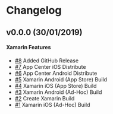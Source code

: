 # Changelog

## v0.0.0 (30/01/2019)

#### Xamarin Features

- [#8](https://github.com/HoeflingSoftware/DevOps.Templates/issues/8) Added GitHub Release
- [#7](https://github.com/HoeflingSoftware/DevOps.Templates/issues/7) App Center iOS Distribute
- [#6](https://github.com/HoeflingSoftware/DevOps.Templates/issues/6) App Center Android Distribute
- [#5](https://github.com/HoeflingSoftware/DevOps.Templates/issues/5) Xamarin Android (App Store) Build
- [#4](https://github.com/HoeflingSoftware/DevOps.Templates/issues/4) Xamarin iOS (App Store) Build
- [#3](https://github.com/HoeflingSoftware/DevOps.Templates/issues/3) Xamarin Android (Ad-Hoc) Build
- [#2](https://github.com/HoeflingSoftware/DevOps.Templates/issues/2) Create Xamarin Build
- [#1](https://github.com/HoeflingSoftware/DevOps.Templates/issues/1) Xamarin iOS (Ad-Hoc) Build
